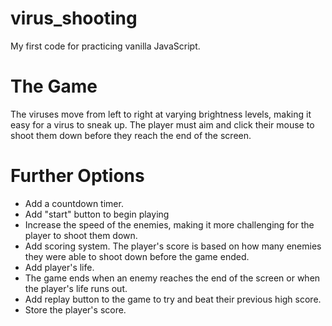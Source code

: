 # virus_shooting

My first code for practicing vanilla JavaScript.

# The Game

The viruses move from left to right at varying brightness levels, making it easy for a virus to sneak up. The player must aim and click their mouse to shoot them down before they reach the end of the screen.

# Further Options

- Add a countdown timer.
- Add "start" button to begin playing
- Increase the speed of the enemies, making it more challenging for the player to shoot them down.
- Add scoring system. The player's score is based on how many enemies they were able to shoot down before the game ended.
- Add player's life.
- The game ends when an enemy reaches the end of the screen or when the player's life runs out. 
- Add replay button to the game to try and beat their previous high score.
- Store the player's score.

